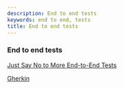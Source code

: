 ```yaml
---
description: End to end tests
keywords: end to end, tests
title: End to end tests
---
```


### End to end tests

[Just Say No to More End-to-End Tests](https://testing.googleblog.com/2015/04/just-say-no-to-more-end-to-end-tests.html)

[Gherkin](https://github.com/cucumber/cucumber/wiki/Gherkin)
